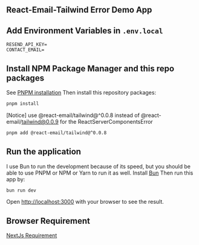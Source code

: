 ## React-Email-Tailwind Error Demo App

## Add Environment Variables in `.env.local`

```
RESEND_API_KEY=
CONTACT_EMAIL=
```

## Install NPM Package Manager and this repo packages

See [PNPM installation](https://pnpm.io/installation)
Then install this repository packages:

```bash
pnpm install
```

[Notice] use @react-email/tailwind@^0.0.8 instead of @react-email/tailwind@0.0.9 for the ReactServerComponentsError

```bash
pnpm add @react-email/tailwind@^0.0.8
```

## Run the application

I use Bun to run the development because of its speed, but you should be able to use PNPM or NPM or Yarn to run it as well.
Install [Bun](https://bun.sh/docs/installation)
Then run this app by:

```bash
bun run dev
```

Open [http://localhost:3000](http://localhost:3000) with your browser to see the result.

## Browser Requirement

[NextJs Requirement](https://nextjs.org/docs/getting-started/installation)
